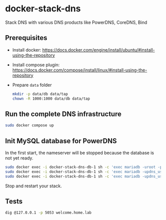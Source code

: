 # docker-stack-dns

Stack DNS with various DNS products like PowerDNS, CoreDNS, Bind

## Prerequisites

- Install docker: https://docs.docker.com/engine/install/ubuntu/#install-using-the-repository
- Install compose plugin: https://docs.docker.com/compose/install/linux/#install-using-the-repository
- Prepare `data` folder

    ```bash
    mkdir -p data/db data/tap
    chown -R 1000:1000 data/db data/tap
    ```

## Run the complete DNS infrastructure

```bash
sudo docker compose up
```

## Init MySQL database for PowerDNS

In the first start, the nameserver will be stopped because the database is not yet ready.

```bash
sudo docker exec -i docker-stack-dns-db-1 sh -c 'exec mariadb -uroot -plabpwd' < conf/powerdns_db/pdns_database.sql
sudo docker exec -i docker-stack-dns-db-1 sh -c 'exec mariadb -updns_user -ppdns_secret' pdns < conf/powerdns_db/pdns_schema.sql
sudo docker exec -i docker-stack-dns-db-1 sh -c 'exec mariadb -updns_user -ppdns_secret' pdns < conf/powerdns_db/pdns_records.sql
```

Stop and restart your stack.

## Tests

```bash
dig @127.0.0.1 -p 5053 welcome.home.lab
```
